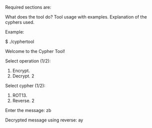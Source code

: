 Required sections are:

What does the tool do?
Tool usage with examples.
Explanation of the cyphers used.

Example:

$ ./cyphertool

Welcome to the Cypher Tool!

Select operation (1/2):
1. Encrypt.
2. Decrypt.
2

Select cypher (1/2):
1. ROT13.
2. Reverse.
2

Enter the message:
zb

Decrypted message using reverse:
ay